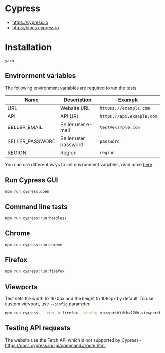 # Cypress

- https://cypress.io
- https://docs.cypress.io

# Installation

```sh
yarn
```

## Environment variables

The following environment variables are required to run the tests.

| Name            | Description          | Example                   |
| --------------- | -------------------- | ------------------------- |
| URL             | Website URL          | `httpss://example.com`    |
| API             | API URL              | `https://api.example.com` |
| SELLER_EMAIL    | Seller user e-mail   | `test@example.com`        |
| SELLER_PASSWORD | Seller user password | `password`                |
| REGION          | Region               | `region`                  |

You can use different ways to set environment variables, read more [here](https://docs.cypress.io/guides/guides/environment-variables.html).

## Run Cypress GUI

```sh
npm run cypress:open
```

## Command line tests

```sh
npm run cypress:run:headless
```

## Chrome

```sh
npm run cypress:run:chrome
```

## Firefox

```sh
npm run cypress:run:firefox
```

## Viewports

Test sets the width to 1920px and the height to 1080px by default. To use custom viewport, use `--config` parameter.

```sh
npm run cypress -- run -b firefox --config viewportWidth=1280,viewportHeight=720
```

## Testing API requests

The website use the Fetch API which is not supported by Cypress - https://docs.cypress.io/api/commands/route.html
